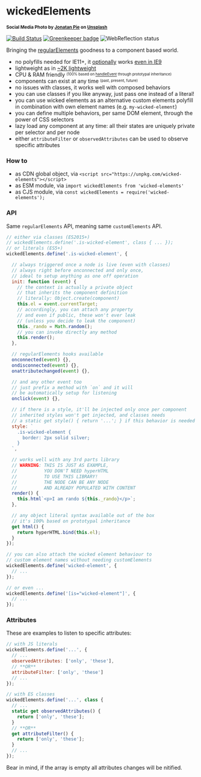 # wickedElements

<sup>**Social Media Photo by [Jonatan Pie](https://unsplash.com/@r3dmax) on [Unsplash](https://unsplash.com/)**</sup>

[![Build Status](https://travis-ci.com/WebReflection/wicked-elements.svg?branch=master)](https://travis-ci.com/WebReflection/wicked-elements) [![Greenkeeper badge](https://badges.greenkeeper.io/WebReflection/wicked-elements.svg)](https://greenkeeper.io/) ![WebReflection status](https://offline.report/status/webreflection.svg)

Bringing the [regularElements](https://github.com/WebReflection/regular-elements) goodness to a component based world.

  * no polyfills needed for IE11+, it [optionally](https://github.com/WebReflection/regular-elements/#compatibility) works [even in IE9](https://webreflection.github.io/wicked-elements/test/)
  * lightweight as in [~2K lightweight](https://unpkg.com/wicked-elements)
  * CPU & RAM friendly <sup><sub>(100% based on [handleEvent](https://medium.com/@WebReflection/dom-handleevent-a-cross-platform-standard-since-year-2000-5bf17287fd38) through prototypal inheritance)</sub></sup>
  * components can exist at any time <sup><sub>(past, present, future)</sub></sup>
  * no issues with classes, it works well with composed behaviors
  * you can use classes if you like anyway, just pass one instead of a literal!
  * you can use wicked elements as an alternative custom elements polyfill in combination with own element names (e.g. `my-wicked-element`)
  * you can define multiple behaviors, per same DOM element, through the power of CSS selectors
  * lazy load any component at any time: all their states are uniquely private per selector and per node
  * either `attributeFilter` or `observedAttributes` can be used to observe specific attributes

### How to

  * as CDN global object, via `<script src="https://unpkg.com/wicked-elements"></script>`
  * as ESM module, via `import wickedElements from 'wicked-elements'`
  * as CJS module, via `const wickedElements = require('wicked-elements');`

### API

Same `regularElements` API, meaning same `customElements` API.

```js
// either via classes (ES2015+)
// wickedElements.define('.is-wicked-element', class { ... });
// or literals (ES5+)
wickedElements.define('.is-wicked-element', {

  // always triggered once a node is live (even with classes)
  // always right before onconnected and only once,
  // ideal to setup anything as one off operation
  init: function (event) {
    // the context is actually a private object
    // that inherits the component definition
    // literally: Object.create(component)
    this.el = event.currentTarget;
    // accordingly, you can attach any property
    // and even if public, these won't ever leak
    // (unless you decide to leak the component)
    this._rando = Math.random();
    // you can invoke directly any method
    this.render();
  },

  // regularElements hooks available
  onconnected(event) {},
  ondisconnected(event) {},
  onattributechanged(event) {},

  // and any other event too
  // just prefix a method with `on` and it will
  // be automatically setup for listening
  onclick(event) {},

  // if there is a style, it'll be injected only once per component
  // inherited styles won't get injected, and classes needs
  // a static get style() { return '...'; } if this behavior is needed
  style: `
    .is-wicked-element {
      border: 2px solid silver;
    }
  `,

  // works well with any 3rd parts library
  // WARNING: THIS IS JUST AS EXAMPLE,
  //          YOU DON'T NEED hyperHTML
  //          TO USE THIS LIBRARY!
  //          THE NODE CAN BE ANY NODE
  //          AND ALREADY POPULATED WITH CONTENT
  render() {
    this.html`<p>I am rando ${this._rando}</p>`;
  },

  // any object literal syntax available out of the box
  // it's 100% based on prototypal inheritance
  get html() {
    return hyperHTML.bind(this.el);
  }
});

// you can also attach the wicked element behaviour to
// custom element names without needing customElements
wickedElements.define('wicked-element', {
  // ...
});

// or even ...
wickedElements.define('[is="wicked-element"]', {
  // ...
});

```

### Attributes

These are examples to listen to specific attributes:

```js
// with JS literals
wickedElements.define('...', {
  // ...
  observedAttributes: ['only', 'these'],
  // **OR**
  attributeFilter: ['only', 'these']
  // ...
});

// with ES classes
wickedElements.define('...', class {
  // ...
  static get observedAttributes() {
    return ['only', 'these'];
  }
  // **OR**
  get attributeFilter() {
    return ['only', 'these'];
  }
  // ...
});

```

Bear in mind, if the array is empty all attributes changes will be nitified.
